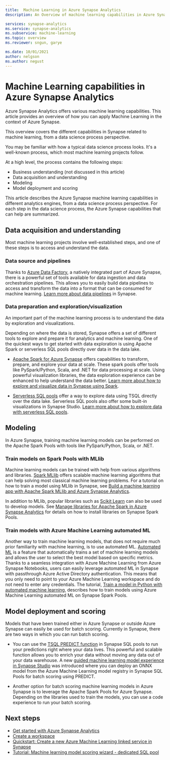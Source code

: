 ```yaml
---
title:  Machine Learning in Azure Synapse Analytics 
description: An Overview of machine learning capabilities in Azure Synapse Analytics.

services: synapse-analytics 
ms.service: synapse-analytics 
ms.subservice: machine-learning
ms.topic: overview 
ms.reviewer: sngun, garye

ms.date: 10/01/2021
author: nelgson
ms.author: negust
---
```


# Machine Learning capabilities in Azure Synapse Analytics

Azure Synapse Analytics offers various machine learning capabilities. This article provides an overview of how you can apply Machine Learning in the context of Azure Synapse.

This overview covers the different capabilities in Synapse related to machine learning, from a data science process perspective.

You may be familiar with how a typical data science process looks. It's a well-known process, which most machine learning projects follow.

At a high level, the process contains the following steps:
* Business understanding (not discussed in this article)
* Data acquisition and understanding
* Modeling
* Model deployment and scoring

This article describes the Azure Synapse machine learning capabilities in different analytics engines, from a data science process perspective. For each step in the data science process, the Azure Synapse capabilities that can help are summarized.

## Data acquisition and understanding

Most machine learning projects involve well-established steps, and one of these steps is to access and understand the data.

### Data source and pipelines

Thanks to [Azure Data Factory](../../data-factory/introduction.md), a natively integrated part of Azure Synapse, there is a powerful set of tools available for data ingestion and data orchestration pipelines. This allows you to easily build data pipelines to access and transform the data into a format that can be consumed for machine learning. [Learn more about data pipelines](../../data-factory/concepts-pipelines-activities.md?bc=%2fazure%2fsynapse-analytics%2fbreadcrumb%2ftoc.json&toc=%2fazure%2fsynapse-analytics%2ftoc.json) in Synapse. 

### Data preparation and exploration/visualization

An important part of the machine learning process is to understand the data by exploration and visualizations.

Depending on where the data is stored, Synapse offers a set of different tools to explore and prepare it for analytics and machine learning. One of the quickest ways to get started with data exploration is using Apache Spark or serverless SQL pools directly over data in the data lake.

* [Apache Spark for Azure Synapse](../spark/apache-spark-overview.md) offers capabilities to transform, prepare, and explore your data at scale. These spark pools offer tools like PySpark/Python, Scala, and .NET for data processing at scale. Using powerful visualization libraries, the data exploration experience can be enhanced to help understand the data better. [Learn more about how to explore and visualize data in Synapse using Spark](../get-started-analyze-spark.md).

* [Serverless SQL pools](../sql/on-demand-workspace-overview.md) offer a way to explore data using TSQL directly over the data lake. Serverless SQL pools also offer some built-in visualizations in Synapse Studio. [Learn more about how to explore data with serverless SQL pools](../get-started-analyze-sql-on-demand.md).

## Modeling

In Azure Synapse, training machine learning models can be performed on the Apache Spark Pools with tools like PySpark/Python, Scala, or .NET.

### Train models on Spark Pools with MLlib

Machine learning models can be trained with help from various algorithms and libraries. [Spark MLlib](http://spark.apache.org/docs/latest/ml-guide.html) offers scalable machine learning algorithms that can help solving most classical machine learning problems. For a tutorial on how to train a model using MLlib in Synapse, see [Build a machine learning app with Apache Spark MLlib and Azure Synapse Analytics](../spark/apache-spark-machine-learning-mllib-notebook.md).

In addition to MLlib, popular libraries such as [Scikit Learn](https://scikit-learn.org/stable/) can also be used to develop models. See [Manage libraries for Apache Spark in Azure Synapse Analytics](../spark/apache-spark-azure-portal-add-libraries.md) for details on how to install libraries on Synapse Spark Pools.

### Train models with Azure Machine Learning automated ML

Another way to train machine learning models, that does not require much prior familiarity with machine learning, is to use automated ML. [Automated ML](../../machine-learning/concept-automated-ml.md) is a feature that automatically trains a set of machine learning models and allows the user to select the best model based on specific metrics. Thanks to a seamless integration with Azure Machine Learning from Azure Synapse Notebooks, users can easily leverage automated ML in Synapse with passthrough Azure Active Directory authentication.  This means that you only need to point to your Azure Machine Learning workspace and do not need to enter any credentials. The tutorial, [Train a model in Python with automated machine learning](../spark/apache-spark-azure-machine-learning-tutorial.md), describes how to train models using Azure Machine Learning automated ML on Synapse Spark Pools.

## Model deployment and scoring

Models that have been trained either in Azure Synapse or outside Azure Synapse can easily be used for batch scoring. Currently in Synapse, there are two ways in which you can run batch scoring.

* You can use the [TSQL PREDICT function](../sql-data-warehouse/sql-data-warehouse-predict.md) in Synapse SQL pools to run your predictions right where your data lives. This powerful and scalable function allows you to enrich your data without moving any data out of your data warehouse. A new [guided machine learning model experience in Synapse Studio](./tutorial-sql-pool-model-scoring-wizard.md) was introduced where you can deploy an ONNX model from the Azure Machine Learning model registry in Synapse SQL Pools for batch scoring using PREDICT.

* Another option for batch scoring machine learning models in Azure Synapse is to leverage the Apache Spark Pools for Azure Synapse. Depending on the libraries used to train the models, you can use a code experience to run your batch scoring.

## Next steps

* [Get started with Azure Synapse Analytics](../get-started.md)
* [Create a workspace](../get-started-create-workspace.md)
* [Quickstart: Create a new Azure Machine Learning linked service in Synapse](quickstart-integrate-azure-machine-learning.md)
* [Tutorial: Machine learning model scoring wizard - dedicated SQL pool](tutorial-sql-pool-model-scoring-wizard.md)